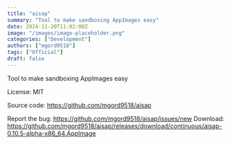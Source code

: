 ```yaml
---
title: "aisap"
summary: "Tool to make sandboxing AppImages easy"
date: 2024-11-20T11:02:00Z
image: "/images/image-placeholder.png"
categories: ["Development"]
authors: ["mgord9518"]
tags: ["Official"]
draft: false
---
```


Tool to make sandboxing AppImages easy

License: MIT

Source code: <https://github.com/mgord9518/aisap>

Report the bug: <https://github.com/mgord9518/aisap/issues/new>
Download: <https://github.com/mgord9518/aisap/releases/download/continuous/aisap-0.10.5-alpha-x86_64.AppImage>
